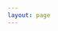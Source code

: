 ```yaml
---
layout: page
---
```


<script lang="ts" setup>
import { data } from "../index.data";
import {
  VPTeamPage,
  VPTeamPageTitle,
  VPTeamMembers,
  VPTeamPageSection
} from 'vitepress/theme'

const shuffleArray = (array) =>
  array
    .map((value) => ({ value, sort: Math.random() }))
    .sort((a, b) => a.sort - b.sort)
    .map(({ value }) => value);

    
// https://vitepress.dev/reference/default-theme-team-page#show-team-members-in-a-page
// Add your full name here, if you want it to be shown
const overrides = [
  {
    login: "mj-hof",
    name: 'Martin Hofmann',
    core: true,
    title: 'Product Owner',
  },
  {
    login: "jannick-ux",
    name: 'Jannick Keller',
    core: true,
    title: 'Lead Designer',
  },
  {
    login: "flubnau",
    name: 'Florian Lubnau',
    core: true,
    title: 'Designer',
  },
  {
    login: "JoCa96",
    name: 'Jonathan Leo Carle',
    core: true,
    title: 'Engineering Lead',
  },
  {
    login: "BoppLi",
    name: 'Linda Bopp',
    core: true,
    title: 'Engineer',
  },
  {
    login: "larsrickert",
    name: 'Lars Rickert',
    core: true,
    title: 'Engineer',
  },
  {
    login: "MajaZarkova",
    name: 'Maja Zarkova',
    core: true,
    title: 'Engineer',
  },
    {
    login: "ChristianBusshoff",
    name: 'Christian Bußhoff',
    core: true,
    title: 'Engineer',
  },
  {
    login: "rhoggs-bot-test-account",
    type: "Bot",
  },
  {
    login: "oemueller",
    name: "Oliver Müller"
  },
  {
    login: "markbrockhoff",
    name: "Mark Brockhoff"
  }
];

const mapped = data.contributors.map((c) => ({
  ...c,
  avatar: c.avatar_url,
  name: c.login,
  links: [
    { icon: 'github', link: c.html_url },
  ],
  ...overrides.find(n => c.login === n.login)
}));

const coreMembers = mapped.filter(m => m.core);
const bots = mapped.filter(m => m.type === "Bot");
const contributors = mapped.filter(m => !bots.includes(m) && !coreMembers.includes(m));
</script>

<VPTeamPage>
  <VPTeamPageTitle>
    <template #title>Meet the team 👋</template>
    <template #lead>
      onyx is maintained by a dedicated team at <a href="https://it.schwarz">Schwarz IT</a>. Below you will find the core members of our team.
      <br><br>
      Are you looking for a bug report or feature request?
      <br><br>
      Then please use our <a href="https://github.com/SchwarzIT/onyx/issues">GitHub issues</a>.
      For general Q&A, announcements and polls feel free to visit our community space via <a href="https://github.com/SchwarzIT/onyx/discussions/categories/q-a">GitHub discussions</a>.
    </template>

  </VPTeamPageTitle>
  
  <VPTeamMembers size="medium" :members="shuffleArray(coreMembers)" />
  <VPTeamPageSection>
    <template #title>Thank you to all contributors 🙏</template>
    <template #members>
      <VPTeamMembers size="small" :members="shuffleArray(contributors)" />
    </template>
  </VPTeamPageSection>
  <VPTeamPageSection>
    <template #title>Our hardworking bots 🤖</template>
    <template #members>
      <VPTeamMembers size="small" :members="shuffleArray(bots)" />
    </template>
  </VPTeamPageSection>
</VPTeamPage>
